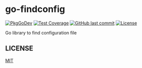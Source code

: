 # go-findconfig

[![PkgGoDev](https://pkg.go.dev/badge/github.com/suzuki-shunsuke/go-findconfig/findconfig)](https://pkg.go.dev/github.com/suzuki-shunsuke/go-findconfig/findconfig)
[![Test Coverage](https://api.codeclimate.com/v1/badges/8e9f0a089581147f62f6/test_coverage)](https://codeclimate.com/github/suzuki-shunsuke/go-findconfig/test_coverage)
[![GitHub last commit](https://img.shields.io/github/last-commit/suzuki-shunsuke/go-findconfig.svg)](https://github.com/suzuki-shunsuke/go-findconfig)
[![License](http://img.shields.io/badge/license-mit-blue.svg?style=flat-square)](https://raw.githubusercontent.com/suzuki-shunsuke/go-findconfig/master/LICENSE)

Go library to find configuration file

## LICENSE

[MIT](LICENSE)
